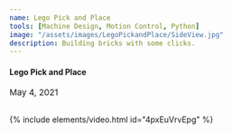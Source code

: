 ```yaml
---
name: Lego Pick and Place
tools: [Machine Design, Motion Control, Python]
image: "/assets/images/LegoPickandPlace/SideView.jpg"
description: Building bricks with some clicks.
---
```


#### <b>Lego Pick and Place</b>
<p style="font-size:15px; padding: 0 0 1em 0;">May 4, 2021</p>


{% include elements/video.html id="4pxEuVrvEpg" %}

<!-- <footer class="mt-auto py-3 text-center">
  <div class="arrow">
    <a href="#" title="Back to Top"><span class="fas fa-angle-up"></span></a>
  </div>
</footer> -->
